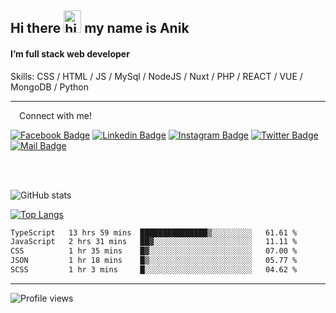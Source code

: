 ## Hi there <img src="https://user-images.githubusercontent.com/1303154/88677602-1635ba80-d120-11ea-84d8-d263ba5fc3c0.gif" width="28px" height="36" alt="hi"> my name is Anik

#### I’m full stack web developer

Skills:  CSS / HTML / JS / MySql / NodeJS / Nuxt / PHP / REACT / VUE / MongoDB / Python


---

&emsp;Connect with me!

<a href="https://www.facebook.com/anik.aritro" target="_blank">![Facebook Badge](https://img.shields.io/badge/Facebook-1877F2?style=for-the-badge&logo=facebook&logoColor=white)</a> [![Linkedin Badge](https://img.shields.io/badge/LinkedIn-0077B5?style=for-the-badge&logo=linkedin&logoColor=white)](https://www.linkedin.com/in/dev-anik) [![Instagram Badge](https://img.shields.io/badge/Instagram-E4405F?style=for-the-badge&logo=instagram&logoColor=white)](https://www.instagram.com/aritro.anik) [![Twitter Badge](https://img.shields.io/badge/Twitter-1DA1F2?style=for-the-badge&logo=twitter&logoColor=white)](https://twitter.com/AritroAnik) [![Mail Badge](https://img.shields.io/badge/Gmail-D14836?style=for-the-badge&logo=gmail&logoColor=white)](mailto:anik.wdev@gmail.com)

</br>
</br>


![GitHub stats](https://github-readme-stats.vercel.app/api?username=anikh21&show_icons=true&theme=monokai)

[![Top Langs](https://github-readme-stats.vercel.app/api/top-langs/?username=anikh21&layout=compact&theme=monokai)](https://github.com/anikh21)

<!--START_SECTION:waka-->

```txt
TypeScript   13 hrs 59 mins  ███████████████▒░░░░░░░░░   61.61 %
JavaScript   2 hrs 31 mins   ██▓░░░░░░░░░░░░░░░░░░░░░░   11.11 %
CSS          1 hr 35 mins    █▓░░░░░░░░░░░░░░░░░░░░░░░   07.00 %
JSON         1 hr 18 mins    █▒░░░░░░░░░░░░░░░░░░░░░░░   05.77 %
SCSS         1 hr 3 mins     █░░░░░░░░░░░░░░░░░░░░░░░░   04.62 %
```

<!--END_SECTION:waka-->
---

![Profile views](https://gpvc.arturio.dev/anikh21)  
